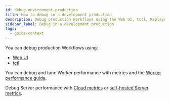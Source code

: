 ```yaml
---
id: debug-environment-production
title: How to debug in a development production
description: Debug production Workflows using the Web UI, tctl, Replays, Tracing, or Logging.
sidebar_label: Debug in a development production
tags:
  - guide-context
---
```


You can debug production Workflows using:

- [Web UI](/web-ui)
- [tctl](/tctl-v1)

You can debug and tune Worker performance with metrics and the [Worker performance guide](/application-development/worker-performance).

Debug Server performance with [Cloud metrics](/cloud/how-to-monitor-temporal-cloud-metrics) or [self-hosted Server metrics](/kb/legacy-oss-prod-deploy#scaling-and-metrics).
